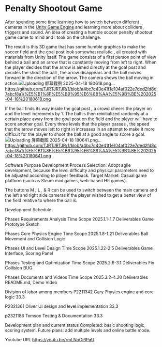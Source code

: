 # Penalty Shootout Game

After spending some time learning how to switch between different cameras in the [Unity Game Engine](https://unity.com/) and learning more about colliders , triggers and sound. An idea of creating a humble soccer penalty shootout game came to mind and I took on the challenge. 

The result is this 3D game that has some humble graphics to make the soccer field and the goal post look somewhat realistic , all created with materials from Unity itself. The game consists of a first person point of view behind a ball and an arrow that is constantly moving from left to right. When the player decides that the arrow is aimed directly at the goal post and decides the shoot the ball , the arrow disappears and the ball moves forward in the direction of the arrow. The camera shows the ball moving in action.![Uploading 屏幕截图 2025-04-18 180618.png…]() https://github.com/TJRTJRTJR/1/blob/a4bc7c40e41f1e104af022e7ded2fd8d7abcf8a1/%E5%B1%8F%E5%B9%95%E6%88%AA%E5%9B%BE%202025-04-18%20180618.png


If the ball finds its way inside the goal post , a crowd cheers the player on and the level increments by 1. The ball is then reinitialized randomly at a certain place away from the goal post on the field and the player will have to score another goal. Every three levels that the player passes , the speed that the arrow moves left to right in increases in an attempt to make it more difficult for the player to shoot the ball at a good angle to score a goal. 
![Uploading 屏幕截图 2025-04-18 180641.png…]() https://github.com/TJRTJRTJR/1/blob/a4bc7c40e41f1e104af022e7ded2fd8d7abcf8a1/%E5%B1%8F%E5%B9%95%E6%88%AA%E5%9B%BE%202025-04-18%20180641.png

Software Purpose
Development Process Selection: Adopt agile development, because the level difficulty and physical parameters need to be adjusted according to player feedback.
Target Market: Casual game platform (such as Steam mini games, web-based H5 games).


The buttons M , L , & R can be used to switch between the main camera  and the left and right side cameras if the player wished to get a better view of the field relative to where the ball is. 

Development Schedule 

Phases Requirements Analysis      Time Scope 2025.1.1-1.7      Deliverables Game Prototype Sketch 

Phases Core Physics Engine        Time Scope 2025.1.8-1.21     Deliverables Ball Movement and Collision Logic 

Phases UI and Level Design        Time Scope 2025.1.22-2.5     Deliverables Game Interface, Scoring Panel 

Phases Testing and Optimization   Time Scope 2025.2.6-3.1      Deliverables Fix Collision BUG 

Phases Documents and Videos       Time Scope 2025.3.2-4.20     Deliverables README.md, Demo Video 

Division of labor among members
P2211342  Gary	  Physics engine and core logic	          33.3

P2321361	Oliver	UI design and level implementation	    33.3

p2321186	Tomson	Testing & Documentation	                33.3

Development plan and current status
Completed: basic shooting logic, scoring system.
Future plans: add multiple levels and online battle mode.

Youtube URL
https://youtu.be/rmLNoGi6PqU
